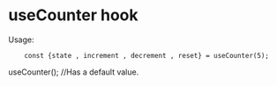 # useCounter hook

Usage:
```
    const {state , increment , decrement , reset} = useCounter(5);
```

useCounter(); //Has a default value.